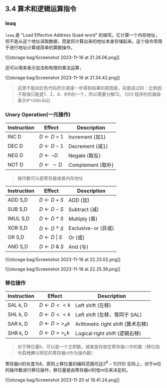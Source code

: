 ## 3.4 算术和逻辑运算指令
### leaq

`leaq` 是 "Load Effective Address Quad-word" 的缩写。它计算一个内存地址，但不是从这个地址读取数据，而是将计算出来的地址本身存储起来。这个指令常用于进行地址计算或简单的算数操作。

![[storage bag/Screenshot 2023-11-16 at 21.26.06.png]]

还可以用来表示加法和有限的乘法运算，

![[storage bag/Screenshot 2023-11-16 at 21.34.42.png]]
> 这里不能如红色代码所示直接一步得到结果的原因是，前面说过的：比例因子取值只能是1、2、4、8中的一个，所以需要分解12。
> [[03 程序的机器级表示#^cb8c4a]]

### Unary Operation(一元操作)
| Instruction | Effect    | Description |
|-------------|-----------|-------------|
| INC D       | $D ← D + 1$ | Increment (加1)   |
| DEC D       | $D ← D - 1$ | Decrement (减1)   |
| NEG D       | $D ← -D$    | Negate (取反)     |
| NOT D       | $D ←  {\sim}D$    | Complement (取补) |
> 操作数可以是寄存器或者内存地址

| Instruction | Effect               | Description         |
| ----------- | -------------------- | ------------------- |
| ADD S,D     | $D ← D + S$          | ADD (加)            |
| SUB S,D     | $D ← D - S$          | Subtract (减)       |
| IMUL S,D    | $D ← D * S$          | Multiply (乘)       |
| XOR S,D     | $D ← D\ {^\wedge}\ S$ | Exclusive-or (异或) |
| OR S,D      | $D ← D\ \|\ S$       | Or (或)             |
| AND S,D     | $D ← D\ \&\ S$         | And (与)            |

![[storage bag/Screenshot 2023-11-16 at 22.23.02.png]]

![[storage bag/Screenshot 2023-11-16 at 22.25.39.png]]

### 移位操作
| Instruction | Effect   | Description           |
|-------------|----------|-----------------------|
| SAL k, D    | $D ← D << k$ | Left shift (左移)     |
| SHL k, D    | $D ← D << k$ | Left shift (左移，等同于 SAL) |
| SAR k, D    | $D ← D >>_A k$ | Arithmetic right shift (算术右移) |
| SHR k, D    | $D ← D >>_Lk$ | Logical right shift (逻辑右移)   |
> 对于移位量k，可以是一个立即数，或者是存放在寄存器`cl`中的数（移位指令**只允许**以特定的寄存器cl作为操作数）

寄存器cl的长度为8，原则上移位量的编码范围可达$2^8-1$(255)
实际上，对于w位的操作数进行移位操作，移位量是由寄存器cl的低m位来决定的。

![[storage bag/Screenshot 2023-11-20 at 19.41.24.png]]
